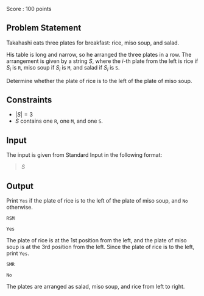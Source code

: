 Score : $100$ points

## Problem Statement

Takahashi eats three plates for breakfast: rice, miso soup, and salad.

His table is long and narrow, so he arranged the three plates in a row. The arrangement is given by a string $S$, where the $i$-th plate from the left is rice if $S_i$ is `R`, miso soup if $S_i$ is `M`, and salad if $S_i$ is `S`.

Determine whether the plate of rice is to the left of the plate of miso soup.

## Constraints

- $|S| = 3$
- $S$ contains one `R`, one `M`, and one `S`.

## Input

The input is given from Standard Input in the following format:

> $S$

## Output

Print `Yes` if the plate of rice is to the left of the plate of miso soup, and `No` otherwise.

```input1
RSM
```

```output1
Yes
```

The plate of rice is at the 1st position from the left, and the plate of miso soup is at the 3rd position from the left. Since the plate of rice is to the left, print `Yes`.

```input2
SMR
```

```output2
No
```

The plates are arranged as salad, miso soup, and rice from left to right.